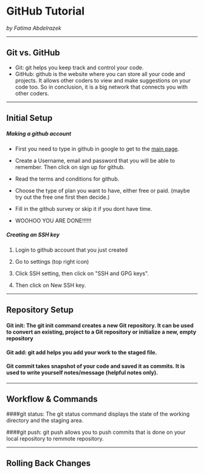 # GitHub Tutorial

_by Fatima Abdelrazek_

---
## Git vs. GitHub
* Git: git helps you keep track and control your code.
* GitHub: github is the website where you can store all your code and projects. It allows other coders to view and make suggestions on your code too. So in conclusion, it is a big network that connects you with other coders. 


---
## Initial Setup

##### Making a github account 

 * First you need to type in github in google to get to the [main page](https://github.com/).
 
 * Create a Username, email and password that you will be able to remember. Then click on sign up for github.
 
 * Read the terms and conditions for github.
 
 * Choose the type of plan you want to have, either free or paid. (maybe try out the free one first then decide.)
 
 * Fill in the github survey or skip it if you dont have time.
 
 * WOOHOO YOU ARE DONE!!!!!!
 
 ##### Creating an SSH key

1. Login to github account that you just created

2. Go to settings (top right icon)

3. Click SSH setting, then click on "SSH and GPG keys".

4. Then click on New SSH key. 

---
## Repository Setup
#### Git init: The git init command creates a new Git repository. It can be used to convert an existing, project to a Git repository or initialize a new, empty repository

#### Git add: git add helps you add your work to the staged file.

#### Git commit takes snapshot of your code and saved it as commits. It is used to write yourself notes/message (helpful notes only).


---
## Workflow & Commands
####git status: The git status command displays the state of the working directory and the staging area.

####git push: git push allows you to push commits that is done on your local repository to remmote repository. 


---
## Rolling Back Changes